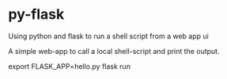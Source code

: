 # py-flask
Using python and flask to run a shell script from a web app ui

A simple web-app to call a local shell-script and print the output.

export FLASK_APP=hello.py
flask run
